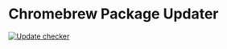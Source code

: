 # Chromebrew Package Updater
[![Update checker](https://github.com/supechicken/crew-package-updater/actions/workflows/check_update.yml/badge.svg?branch=main)](https://github.com/supechicken/crew-package-updater/actions/workflows/check_update.yml)
